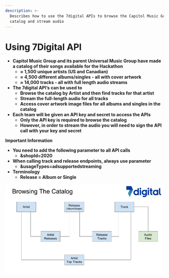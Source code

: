 ```yaml
---
description: >-
  Describes how to use the 7digital APIs to browse the Capitol Music Group
  catalog and stream audio
---
```


# Using 7Digital API

* **Capitol Music Group and its parent Universal Music Group have made a catalog of their songs available for the Hackathon**
  * **≈ 1,500 unique artists \(US and Canadian\)**
  * **≈ 4,500 different albums/singles - all with cover artwork**
  * **≈ 14,000 tracks - all with full length audio streams**
* **The 7digital API’s can be used to**
  * **Browse the catalog by Artist and then find tracks for that artist**
  * **Stream the full-length audio for all tracks**
  * **Access cover artwork image files for all albums and singles in the catalog**
* **Each team will be given an API key and secret to access the APIs**
  * **Only the API key is required to browse the catalog**
  * **However, in order to stream the audio you will need to sign the API call with your key and secret**

**Important Information**

* **You need to add the following parameter to all API calls**
  * **&shopId=2020**
* **When calling track and release endpoints, always use parameter**
  * **&usageTypes=adsupportedstreaming**
* **Terminology**
  * **Release = Album or Single**

![](../.gitbook/assets/capitol-hackaton-7digital-api-overview-master-copy.jpg)

